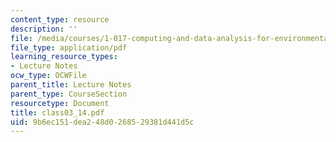 ```yaml
---
content_type: resource
description: ''
file: /media/courses/1-017-computing-and-data-analysis-for-environmental-applications-fall-2003/9b6ec151dea248d0268529381d441d5c_class03_14.pdf
file_type: application/pdf
learning_resource_types:
- Lecture Notes
ocw_type: OCWFile
parent_title: Lecture Notes
parent_type: CourseSection
resourcetype: Document
title: class03_14.pdf
uid: 9b6ec151-dea2-48d0-2685-29381d441d5c
---
```

